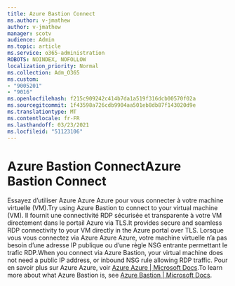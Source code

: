 ```yaml
---
title: Azure Bastion Connect
ms.author: v-jmathew
author: v-jmathew
manager: scotv
audience: Admin
ms.topic: article
ms.service: o365-administration
ROBOTS: NOINDEX, NOFOLLOW
localization_priority: Normal
ms.collection: Adm_O365
ms.custom:
- "9005201"
- "9016"
ms.openlocfilehash: f215c909242c414b7da1a519f316dcb00570f02a
ms.sourcegitcommit: 1f43598a726cdb9904aa501eb8db87f143020d9e
ms.translationtype: MT
ms.contentlocale: fr-FR
ms.lasthandoff: 03/23/2021
ms.locfileid: "51123106"
---
```

# <a name="azure-bastion-connect"></a><span data-ttu-id="5f985-102">Azure Bastion Connect</span><span class="sxs-lookup"><span data-stu-id="5f985-102">Azure Bastion Connect</span></span>

<span data-ttu-id="5f985-103">Essayez d’utiliser Azure Azure Azure pour vous connecter à votre machine virtuelle (VM).</span><span class="sxs-lookup"><span data-stu-id="5f985-103">Try using Azure Bastion to connect to your virtual machine (VM).</span></span> <span data-ttu-id="5f985-104">Il fournit une connectivité RDP sécurisée et transparente à votre VM directement dans le portail Azure via TLS.</span><span class="sxs-lookup"><span data-stu-id="5f985-104">It provides secure and seamless RDP connectivity to your VM directly in the Azure portal over TLS.</span></span> <span data-ttu-id="5f985-105">Lorsque vous vous connectez via Azure Azure Azure, votre machine virtuelle n’a pas besoin d’une adresse IP publique ou d’une règle NSG entrante permettant le trafic RDP.</span><span class="sxs-lookup"><span data-stu-id="5f985-105">When you connect via Azure Bastion, your virtual machine does not need a public IP address, or inbound NSG rule allowing RDP traffic.</span></span> <span data-ttu-id="5f985-106">Pour en savoir plus sur Azure Azure, voir [Azure Azure | Microsoft Docs](https://docs.microsoft.com/azure/bastion/bastion-overview).</span><span class="sxs-lookup"><span data-stu-id="5f985-106">To learn more about what Azure Bastion is, see [Azure Bastion | Microsoft Docs](https://docs.microsoft.com/azure/bastion/bastion-overview).</span></span>
